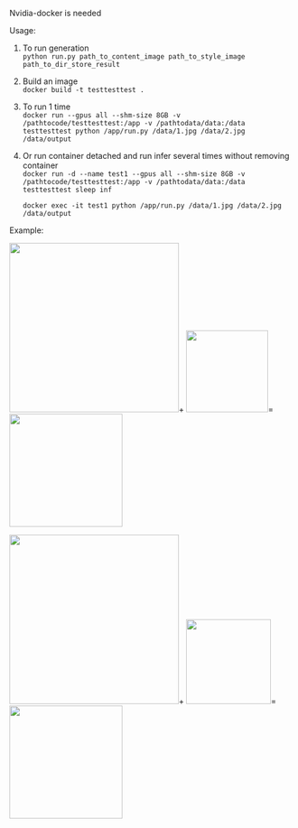 Nvidia-docker is needed

Usage:

1. To run generation   
```python run.py path_to_content_image path_to_style_image path_to_dir_store_result```

1. Build an image  
    ```docker build -t testtesttest .```

2. To run 1 time  
    ```docker run --gpus all --shm-size 8GB -v /pathtocode/testtesttest:/app -v /pathtodata/data:/data testtesttest python /app/run.py /data/1.jpg /data/2.jpg /data/output```

3. Or run container detached and run infer several times without removing container  
    ```docker run -d --name test1 --gpus all --shm-size 8GB -v /pathtocode/testtesttest:/app -v /pathtodata/data:/data testtesttest sleep inf```    
    
    ```docker exec -it test1 python /app/run.py /data/1.jpg /data/2.jpg /data/output```

Example:  
 
<img src="static/1.jpg" width="300">+
<img src="static/2.jpg" width="145">=
<img src="static/test1_result.jpg" width="200">  


<img src="static/3.jpg" width="300">+
<img src="static/4.jpg" width="150">=
<img src="static/test2_result.jpg" width="200">